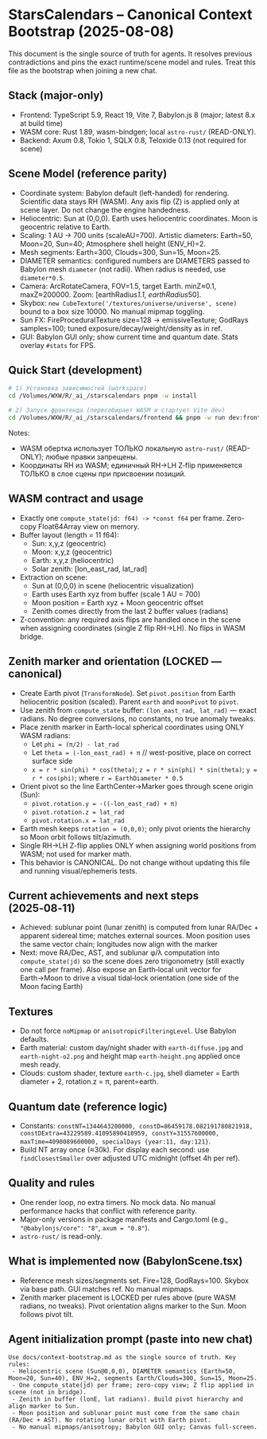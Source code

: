 # StarsCalendars – Canonical Context Bootstrap (2025-08-08)

This document is the single source of truth for agents. It resolves previous contradictions and pins the exact runtime/scene model and rules. Treat this file as the bootstrap when joining a new chat.

## Stack (major-only)
- Frontend: TypeScript 5.9, React 19, Vite 7, Babylon.js 8 (major; latest 8.x at build time)
- WASM core: Rust 1.89, wasm-bindgen; local `astro-rust/` (READ-ONLY).
- Backend: Axum 0.8, Tokio 1, SQLX 0.8, Teloxide 0.13 (not required for scene)

## Scene Model (reference parity)
 - Coordinate system: Babylon default (left-handed) for rendering. Scientific data stays RH (WASM). Any axis flip (Z) is applied only at scene layer. Do not change the engine handedness.
- Heliocentric: Sun at (0,0,0). Earth uses heliocentric coordinates. Moon is geocentric relative to Earth.
- Scaling: 1 AU → 700 units (scaleAU=700). Artistic diameters: Earth=50, Moon=20, Sun=40; Atmosphere shell height (ENV_H)=2.
- Mesh segments: Earth=300, Clouds=300, Sun=15, Moon=25.
- DIAMETER semantics: configured numbers are DIAMETERS passed to Babylon mesh `diameter` (not radii). When radius is needed, use `diameter*0.5`.
- Camera: ArcRotateCamera, FOV=1.5, target Earth. minZ≈0.1, maxZ≈200000. Zoom: [earthRadius*1.1, earthRadius*50].
- Skybox: `new CubeTexture('/textures/universe/universe', scene)` bound to a box size 10000. No manual mipmap toggling.
- Sun FX: FireProceduralTexture size=128 → emissiveTexture; GodRays samples=100; tuned exposure/decay/weight/density as in ref.
- GUI: Babylon GUI only; show current time and quantum date. Stats overlay `#stats` for FPS.

## Quick Start (development)

```bash
# 1) Установка зависимостей (workspace)
cd /Volumes/WXW/R/_ai_/starscalendars pnpm -w install

# 2) Запуск фронтенда (пересобирает WASM и стартует Vite dev)
cd /Volumes/WXW/R/_ai_/starscalendars/frontend && pnpm -w run dev:frontend-only
```

Notes:
- WASM обертка использует ТОЛЬКО локальную `astro-rust/` (READ-ONLY); любые правки запрещены.
- Координаты RH из WASM; единичный RH→LH Z‑flip применяется ТОЛЬКО в слое сцены при присвоении позиций.

## WASM contract and usage
- Exactly one `compute_state(jd: f64) -> *const f64` per frame. Zero-copy Float64Array view on memory.
- Buffer layout (length = 11 f64):
  - Sun: x,y,z (geocentric)
  - Moon: x,y,z (geocentric)
  - Earth: x,y,z (heliocentric)
  - Solar zenith: [lon_east_rad, lat_rad]
- Extraction on scene:
  - Sun at (0,0,0) in scene (heliocentric visualization)
  - Earth uses Earth xyz from buffer (scale 1 AU = 700)
  - Moon position = Earth xyz + Moon geocentric offset
  - Zenith comes directly from the last 2 buffer values (radians)
- Z-convention: any required axis flips are handled once in the scene when assigning coordinates (single Z flip RH→LH). No flips in WASM bridge.

## Zenith marker and orientation (LOCKED — canonical)
- Create Earth pivot (`TransformNode`). Set `pivot.position` from Earth heliocentric position (scaled). Parent `earth` and `moonPivot` to `pivot`.
- Use zenith from `compute_state` buffer: `(lon_east_rad, lat_rad)` — exact radians. No degree conversions, no constants, no true anomaly tweaks.
- Place zenith marker in Earth-local spherical coordinates using ONLY WASM radians:
  - Let `phi = (π/2) - lat_rad`
  - Let `theta = (-lon_east_rad) + π`  // west-positive, place on correct surface side
  - `x = r * sin(phi) * cos(theta)`; `z = r * sin(phi) * sin(theta)`; `y = r * cos(phi)`; where `r = EarthDiameter * 0.5`
- Orient pivot so the line EarthCenter→Marker goes through scene origin (Sun):
  - `pivot.rotation.y = -((-lon_east_rad) + π)`
  - `pivot.rotation.z = lat_rad`
  - `pivot.rotation.x = lat_rad`
- Earth mesh keeps `rotation = (0,0,0)`; only pivot orients the hierarchy so Moon orbit follows tilt/azimuth.
- Single RH→LH Z-flip applies ONLY when assigning world positions from WASM; not used for marker math.
- This behavior is CANONICAL. Do not change without updating this file and running visual/ephemeris tests.

## Current achievements and next steps (2025‑08‑11)
- Achieved: sublunar point (lunar zenith) is computed from lunar RA/Dec + apparent sidereal time; matches external sources. Moon position uses the same vector chain; longitudes now align with the marker
- Next: move RA/Dec, AST, and sublunar φ/λ computation into `compute_state(jd)` so the scene does zero trigonometry (still exactly one call per frame). Also expose an Earth‑local unit vector for Earth→Moon to drive a visual tidal‑lock orientation (one side of the Moon facing Earth)

## Textures
- Do not force `noMipmap` or `anisotropicFilteringLevel`. Use Babylon defaults.
- Earth material: custom day/night shader with `earth-diffuse.jpg` and `earth-night-o2.png` and height map `earth-height.png` applied once mesh ready.
- Clouds: custom shader, texture `earth-c.jpg`, shell diameter = Earth diameter + 2, rotation.z = π, parent=earth.

## Quantum date (reference logic)
- Constants: `constNT=1344643200000, constD=86459178.082191780821918, constDExtra=43229589.41095890410959, constY=31557600000, maxTime=4090089600000, specialDays {year:11, day:121}`.
- Build NT array once (≈30k). For display each second: use `findClosestSmaller` over adjusted UTC midnight (offset 4h per ref).

## Quality and rules
- One render loop, no extra timers. No mock data. No manual performance hacks that conflict with reference parity.
- Major-only versions in package manifests and Cargo.toml (e.g., `"@babylonjs/core": "8"`, `axum = "0.8"`).
- `astro-rust/` is read-only.


## What is implemented now (BabylonScene.tsx)
- Reference mesh sizes/segments set. Fire=128, GodRays=100. Skybox via base path. GUI matches ref. No manual mipmaps.
- Zenith marker placement is LOCKED per rules above (pure WASM radians, no tweaks). Pivot orientation aligns marker to the Sun. Moon follows pivot tilt.

## Agent initialization prompt (paste into new chat)
```
Use docs/context-bootstrap.md as the single source of truth. Key rules:
 - Heliocentric scene (Sun@0,0,0), DIAMETER semantics (Earth=50, Moon=20, Sun=40), ENV_H=2, segments Earth/Clouds=300, Sun=15, Moon=25.
 - One compute_state(jd) per frame; zero-copy view; Z flip applied in scene (not in bridge).
 - Zenith in buffer (lonE, lat radians). Build pivot hierarchy and align marker to Sun.
 - Moon position and sublunar point must come from the same chain (RA/Dec + AST). No rotating lunar orbit with Earth pivot.
 - No manual mipmaps/anisotropy; Babylon GUI only; Canvas full-screen.
```


